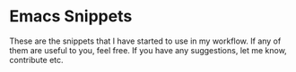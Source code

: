 # Emacs Snippets #
These are the snippets that I have started to use in my workflow.
If any of them are useful to you, feel free.
If you have any suggestions, let me know, contribute etc.
